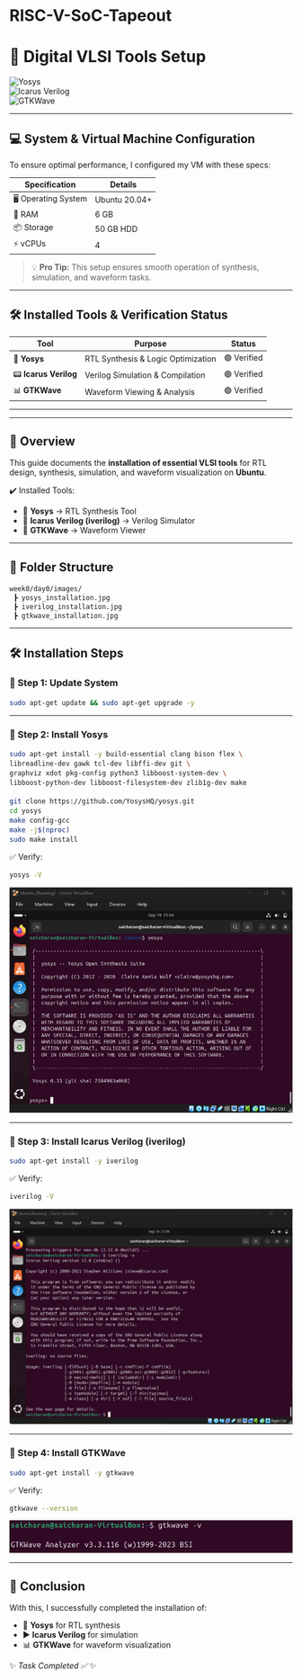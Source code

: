 # RISC-V-SoC-Tapeout

# 🚀 Digital VLSI Tools Setup  

![Yosys](https://img.shields.io/badge/Yosys-Open--Source-blue?style=for-the-badge&logo=github)  
![Icarus Verilog](https://img.shields.io/badge/Icarus%20Verilog-Installed-green?style=for-the-badge&logo=verilog)  
![GTKWave](https://img.shields.io/badge/GTKWave-Waveform%20Viewer-orange?style=for-the-badge&logo=gnu)  

---

## 💻 System & Virtual Machine Configuration  

To ensure optimal performance, I configured my VM with these specs:  

| Specification      | Details        |  
|--------------------|----------------|  
| 🖥️ Operating System  | Ubuntu 20.04+  |  
| 💾 RAM              | 6 GB           |  
| 📦 Storage          | 50 GB HDD      |  
| ⚡ vCPUs            | 4              |  

> 💡 **Pro Tip:** This setup ensures smooth operation of synthesis, simulation, and waveform tasks.

---

## 🛠️ Installed Tools & Verification Status  

| Tool               | Purpose                          | Status         |  
|--------------------|----------------------------------|----------------|  
| 🧠 **Yosys**         | RTL Synthesis & Logic Optimization | 🟢 Verified  |  
| 📟 **Icarus Verilog**  | Verilog Simulation & Compilation  | 🟢 Verified  |  
| 📊 **GTKWave**       | Waveform Viewing & Analysis        | 🟢 Verified  |  

---

---

## 📌 Overview  
This guide documents the **installation of essential VLSI tools** for RTL design, synthesis, simulation, and waveform visualization on **Ubuntu**.  

✔️ Installed Tools:  
- 🔹 **Yosys** → RTL Synthesis Tool  
- 🔹 **Icarus Verilog (iverilog)** → Verilog Simulator  
- 🔹 **GTKWave** → Waveform Viewer  

---

## 📂 Folder Structure  
```
week0/day0/images/
 ┣ yosys_installation.jpg
 ┣ iverilog_installation.jpg
 ┣ gtkwave_installation.jpg
```

---

## 🛠️ Installation Steps  

### 🔹 Step 1: Update System  
```bash
sudo apt-get update && sudo apt-get upgrade -y
```

---

### 🔹 Step 2: Install Yosys  
```bash
sudo apt-get install -y build-essential clang bison flex \
libreadline-dev gawk tcl-dev libffi-dev git \
graphviz xdot pkg-config python3 libboost-system-dev \
libboost-python-dev libboost-filesystem-dev zlib1g-dev make

git clone https://github.com/YosysHQ/yosys.git
cd yosys
make config-gcc
make -j$(nproc)
sudo make install
```

✅ Verify:  
```bash
yosys -V
```
![Yosys Installed](week0/day0/images/yosys_installation.jpg)

---

### 🔹 Step 3: Install Icarus Verilog (iverilog)  
```bash
sudo apt-get install -y iverilog
```

✅ Verify:  
```bash
iverilog -V
```
![Icarus Verilog Installed](week0/day0/images/iverilog_installation.jpg)

---

### 🔹 Step 4: Install GTKWave  
```bash
sudo apt-get install -y gtkwave
```

✅ Verify:  
```bash
gtkwave --version
```
![GTKWave Installed](week0/day0/images/gtkwave_installation.jpg)

---

## 🎯 Conclusion  
With this, I successfully completed the installation of:  
- 📝 **Yosys** for RTL synthesis  
- ▶️ **Icarus Verilog** for simulation  
- 📊 **GTKWave** for waveform visualization  

✨  *Task Completed ✅*   ✨  

